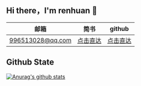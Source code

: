 ## Hi there，I'm renhuan 👋

|       邮箱       |                             简书                             |                 github                 |
| :--------------: | :----------------------------------------------------------: | :------------------------------------: |
| 996513028@qq.com | [点击直达](https://juejin.im/user/5ef7fbc95188252e352efe7d/posts) | [点击直达](https://github.com/renhuan) |

## Github State
[![Anurag's github stats](https://github-readme-stats.vercel.app/api?username=renhuan)](https://github.com/renhuan)

